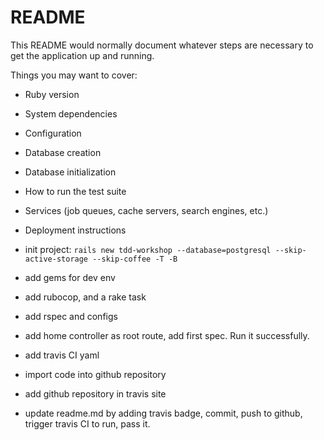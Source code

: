 # README

This README would normally document whatever steps are necessary to get the
application up and running.

Things you may want to cover:

* Ruby version

* System dependencies

* Configuration

* Database creation

* Database initialization

* How to run the test suite

* Services (job queues, cache servers, search engines, etc.)

* Deployment instructions

* init project: `rails new tdd-workshop --database=postgresql --skip-active-storage --skip-coffee -T -B`
* add gems for dev env
* add rubocop, and a rake task
* add rspec and configs
* add home controller as root route, add first spec. Run it successfully.

* add travis CI yaml
* import code into github repository
* add github repository in travis site
* update readme.md by adding travis badge, commit, push to github, trigger travis CI to run, pass it.
